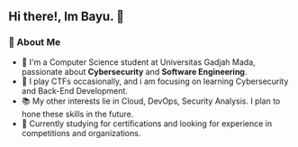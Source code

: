 
<!--
**bayuugm/bayuugm** is a ✨ _special_ ✨ repository because its `README.md` (this file) appears on your GitHub profile.

Here are some ideas to get you started:

- 🔭 I’m currently working on ...
- 🌱 I’m currently learning ...
- 👯 I’m looking to collaborate on ...
- 🤔 I’m looking for help with ...
- 💬 Ask me about ...
- 📫 How to reach me: ...
- 😄 Pronouns: ...
- ⚡ Fun fact: ...
-->

## Hi there!, Im Bayu. 👋

### 🚀 About Me
- 🌱 I'm a Computer Science student at Universitas Gadjah Mada, passionate about **Cybersecurity** and **Software Engineering**. 
- 🔐 I play CTFs occasionally, and i am focusing on learning Cybersecurity and Back-End Development.
- 📚 My other interests lie in Cloud, DevOps, Security Analysis. I plan to hone these skills in the future.
- 🔭 Currently studying for certifications and looking for experience in competitions and organizations. 

